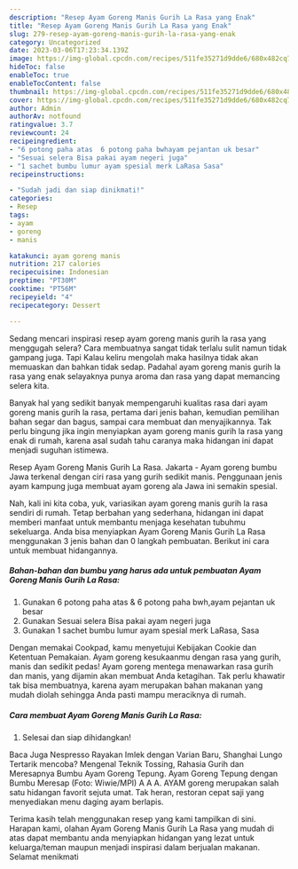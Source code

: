 ```yaml
---
description: "Resep Ayam Goreng Manis Gurih La Rasa yang Enak"
title: "Resep Ayam Goreng Manis Gurih La Rasa yang Enak"
slug: 279-resep-ayam-goreng-manis-gurih-la-rasa-yang-enak
category: Uncategorized
date: 2023-03-06T17:23:34.139Z
image: https://img-global.cpcdn.com/recipes/511fe35271d9dde6/680x482cq70/ayam-goreng-manis-gurih-la-rasa-foto-resep-utama.jpg
hideToc: false
enableToc: true
enableTocContent: false
thumbnail: https://img-global.cpcdn.com/recipes/511fe35271d9dde6/680x482cq70/ayam-goreng-manis-gurih-la-rasa-foto-resep-utama.jpg
cover: https://img-global.cpcdn.com/recipes/511fe35271d9dde6/680x482cq70/ayam-goreng-manis-gurih-la-rasa-foto-resep-utama.jpg
author: Admin
authorAv: notfound
ratingvalue: 3.7
reviewcount: 24
recipeingredient:
- "6 potong paha atas  6 potong paha bwhayam pejantan uk besar"
- "Sesuai selera Bisa pakai ayam negeri juga"
- "1 sachet bumbu lumur ayam spesial merk LaRasa Sasa"
recipeinstructions:

- "Sudah jadi dan siap dinikmati!"
categories:
- Resep
tags:
- ayam
- goreng
- manis

katakunci: ayam goreng manis 
nutrition: 217 calories
recipecuisine: Indonesian
preptime: "PT30M"
cooktime: "PT56M"
recipeyield: "4"
recipecategory: Dessert

---
```



Sedang mencari inspirasi resep ayam goreng manis gurih la rasa yang menggugah selera? Cara membuatnya sangat tidak terlalu sulit namun tidak gampang juga. Tapi Kalau keliru mengolah maka hasilnya tidak akan memuaskan dan bahkan tidak sedap. Padahal ayam goreng manis gurih la rasa yang enak selayaknya punya aroma dan rasa yang dapat memancing selera kita.


Banyak hal yang sedikit banyak mempengaruhi kualitas rasa dari ayam goreng manis gurih la rasa, pertama dari jenis bahan, kemudian pemilihan bahan segar dan bagus, sampai cara membuat dan menyajikannya. Tak perlu bingung jika ingin menyiapkan ayam goreng manis gurih la rasa yang enak di rumah, karena asal sudah tahu caranya maka hidangan ini dapat menjadi suguhan istimewa.

Resep Ayam Goreng Manis Gurih La Rasa. Jakarta - Ayam goreng bumbu Jawa terkenal dengan ciri rasa yang gurih sedikit manis. Penggunaan jenis ayam kampung juga membuat ayam goreng ala Jawa ini semakin spesial.


Nah, kali ini kita coba, yuk, variasikan ayam goreng manis gurih la rasa sendiri di rumah. Tetap berbahan yang sederhana, hidangan ini dapat memberi manfaat untuk membantu menjaga kesehatan tubuhmu sekeluarga. Anda bisa menyiapkan Ayam Goreng Manis Gurih La Rasa menggunakan 3 jenis bahan dan 0 langkah pembuatan. Berikut ini cara untuk membuat hidangannya.

<!--inarticleads1-->

##### Bahan-bahan dan bumbu yang harus ada untuk pembuatan Ayam Goreng Manis Gurih La Rasa:

1. Gunakan 6 potong paha atas &amp; 6 potong paha bwh,ayam pejantan uk besar
1. Gunakan Sesuai selera Bisa pakai ayam negeri juga
1. Gunakan 1 sachet bumbu lumur ayam spesial merk LaRasa, Sasa


Dengan memakai Cookpad, kamu menyetujui Kebijakan Cookie dan Ketentuan Pemakaian. Ayam goreng kesukaanmu dengan rasa yang gurih, manis dan sedikit pedas! Ayam goreng mentega menawarkan rasa gurih dan manis, yang dijamin akan membuat Anda ketagihan. Tak perlu khawatir tak bisa membuatnya, karena ayam merupakan bahan makanan yang mudah diolah sehingga Anda pasti mampu meraciknya di rumah. 

<!--inarticleads2-->

##### Cara membuat Ayam Goreng Manis Gurih La Rasa:


1. Selesai dan siap dihidangkan!

Baca Juga Nespresso Rayakan Imlek dengan Varian Baru, Shanghai Lungo Tertarik mencoba? Mengenal Teknik Tossing, Rahasia Gurih dan Meresapnya Bumbu Ayam Goreng Tepung. Ayam Goreng Tepung dengan Bumbu Meresap (Foto: Wiwie/MPI) A A A. AYAM goreng merupakan salah satu hidangan favorit sejuta umat. Tak heran, restoran cepat saji yang menyediakan menu daging ayam berlapis. 

Terima kasih telah menggunakan resep yang kami tampilkan di sini. Harapan kami, olahan Ayam Goreng Manis Gurih La Rasa yang mudah di atas dapat membantu anda menyiapkan hidangan yang lezat untuk keluarga/teman maupun menjadi inspirasi dalam berjualan makanan. Selamat menikmati
